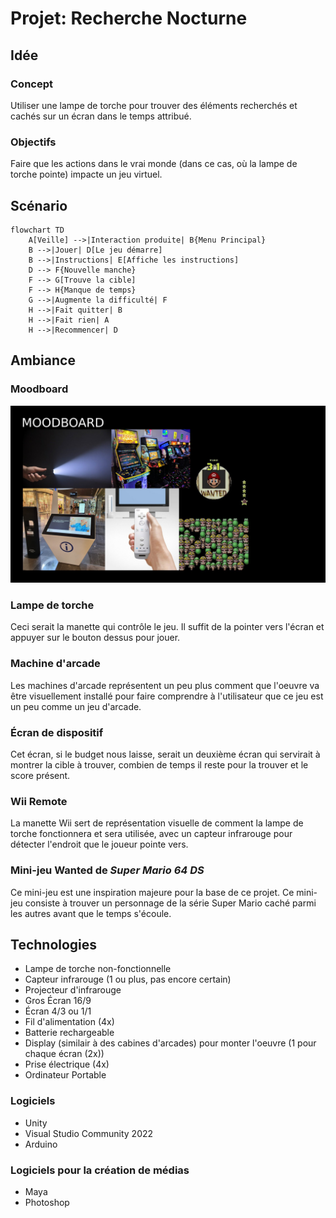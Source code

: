 # Projet: Recherche Nocturne
## Idée
### Concept
Utiliser une lampe de torche pour trouver des éléments recherchés et cachés sur un écran dans le temps attribué.

### Objectifs
Faire que les actions dans le vrai monde (dans ce cas, où la lampe de torche pointe) impacte un jeu virtuel.

## Scénario
```mermaid
flowchart TD
    A[Veille] -->|Interaction produite| B{Menu Principal}
    B -->|Jouer| D[Le jeu démarre]
    B -->|Instructions| E[Affiche les instructions]
    D --> F{Nouvelle manche}
    F --> G[Trouve la cible]
    F --> H{Manque de temps}
    G -->|Augmente la difficulté| F
    H -->|Fait quitter| B
    H -->|Fait rien| A
    H -->|Recommencer| D
```

## Ambiance
### Moodboard
![Image du moodboard](./assets/moodboardFlashMyLight.jpg)

### Lampe de torche
Ceci serait la manette qui contrôle le jeu. Il suffit de la pointer vers l'écran et appuyer sur le bouton dessus pour jouer.

### Machine d'arcade
Les machines d'arcade représentent un peu plus comment que l'oeuvre va être visuellement installé pour faire comprendre à l'utilisateur que ce jeu est un peu comme un jeu d'arcade.

### Écran de dispositif
Cet écran, si le budget nous laisse, serait un deuxième écran qui servirait à montrer la cible à trouver, combien de temps il reste pour la trouver et le score présent.

### Wii Remote
La manette Wii sert de représentation visuelle de comment la lampe de torche fonctionnera et sera utilisée, avec un capteur infrarouge pour détecter l'endroit que le joueur pointe vers.

### Mini-jeu Wanted de *Super Mario 64 DS*
Ce mini-jeu est une inspiration majeure pour la base de ce projet. Ce mini-jeu consiste à trouver un personnage de la série Super Mario caché parmi les autres avant que le temps s'écoule.

## Technologies
- Lampe de torche non-fonctionnelle
- Capteur infrarouge (1 ou plus, pas encore certain)
- Projecteur d'infrarouge
- Gros Écran 16/9
- Écran 4/3 ou 1/1
- Fil d'alimentation (4x)
- Batterie rechargeable
- Display (similair à des cabines d'arcades) pour monter l'oeuvre (1 pour chaque écran (2x))
- Prise électrique (4x)
- Ordinateur Portable

### Logiciels
- Unity
- Visual Studio Community 2022
- Arduino

### Logiciels pour la création de médias
- Maya
- Photoshop
